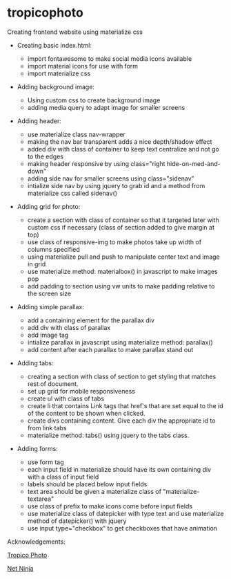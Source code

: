 # tropicophoto
Creating frontend website using materialize css

* Creating basic index.html:
  * import fontawesome to make social media icons available
  * import material icons for use with form
  * import materialize css

* Adding background image:
  * Using custom css to create background image
  * adding media query to adapt image for smaller screens

* Adding header:
  * use materialize class nav-wrapper 
  * making the nav bar transparent adds a nice depth/shadow effect
  * added div with class of container to keep text centralize and not go to the edges
  * making header responsive by using class="right hide-on-med-and-down"
  * adding side nav for smaller screens using class="sidenav"
  * intialize side nav by using jquery to grab id and a method from materialize css called sidenav()

* Adding grid for photo:
  * create a section with class of container so that it targeted later with custom css if necessary (class of section added to give margin at top)
  * use class of responsive-img to make photos take up width of columns specified
  * using materialize pull and push to manipulate center text and image in grid 
  * use materialize method: materialbox() in javascript to make images pop
  * add padding to section using vw units to make padding relative to the screen size

* Adding simple parallax:
  * add a containing element for the parallax div
  * add div with class of parallax
  * add image tag
  * intialize parallax in javascript using materialize method: parallax()
  * add content after each parallax to make parallax stand out

* Adding tabs:
  * creating a section with class of section to get styling that matches rest of document.
  * set up grid for mobile responsiveness
  * create ul with class of tabs
  * create li that contains Link tags that href's that are set equal to the id of the content to be shown when clicked.
  * create divs containing content. Give each div the appropriate id to from link tabs
  * materialize method: tabs() using jquery to the tabs class.

* Adding forms:
  * use form tag
  * each input field in materialize should have its own containing div with a class of input field
  * labels should be placed below input fields
  * text area should be given a materialize class of "materialize-textarea"
  * use class of prefix to make icons come before input fields
  * use materialize class of datepicker with type text and use materialize method of datepicker() with jquery
  * use input type="checkbox" to get checkboxes that have animation

Acknowledgements:

[Tropico Photo](http://www.tropicophoto.com/)

[Net Ninja](https://www.youtube.com/channel/UCW5YeuERMmlnqo4oq8vwUpg)